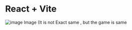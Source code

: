 # React + Vite

![image](https://github.com/user-attachments/assets/29c02831-0e0b-4965-be1d-65c7be028743)
Image (It is not Exact same , but the game is same
